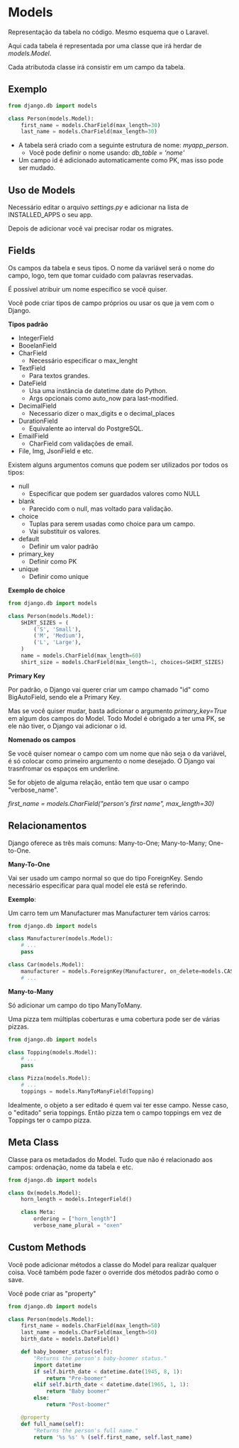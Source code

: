 # Models

Representação da tabela no código. Mesmo esquema que o Laravel.

Aqui cada tabela é representada por uma classe que irá herdar de *models.Model*.

Cada atributoda classe irá consistir em um campo da tabela.

## Exemplo

~~~python
from django.db import models

class Person(models.Model):
    first_name = models.CharField(max_length=30)
    last_name = models.CharField(max_length=30)
~~~

* A tabela será criado com a seguinte estrutura de nome: *myapp_person*.
    * Você pode definir o nome usando: *db_table = 'nome'*
* Um campo id é adicionado automaticamente como PK, mas isso pode ser mudado.

## Uso de Models

Necessário editar o arquivo *settings.py* e adicionar na lista de INSTALLED_APPS o seu app.

Depois de adicionar você vai precisar rodar os migrates.

## Fields

Os campos da tabela e seus tipos. O nome da variável será o nome do campo, logo, tem que tomar cuidado com palavras reservadas.

É possível atribuir um nome específico se você quiser.

Você pode criar tipos de campo próprios ou usar os que ja vem com o Django.

**Tipos padrão**

* IntegerField
* BooelanField
* CharField
    * Necessário especificar o max_lenght
* TextField
    * Para textos grandes.
* DateField
    * Usa uma instância de datetime.date do Python.
    * Args opcionais como auto_now para last-modified.
* DecimalField
    * Necessario dizer o max_digits e o decimal_places
* DurationField
    * Equivalente ao interval do PostgreSQL.
* EmailField
    * CharField com validações de email.
* File, Img, JsonField e etc.

Existem alguns argumentos comuns que podem ser utilizados por todos os tipos:

* null
    * Especificar que podem ser guardados valores como NULL
* blank
    * Parecido com o null, mas voltado para validação.
* choice
    * Tuplas para serem usadas como choice para um campo.
    * Vai substituir os valores.
* default
    * Definir um valor padrão
* primary_key
    * Definir como PK
* unique
    * Definir como unique

**Exemplo de choice**

~~~python
from django.db import models

class Person(models.Model):
    SHIRT_SIZES = (
        ('S', 'Small'),
        ('M', 'Medium'),
        ('L', 'Large'),
    )
    name = models.CharField(max_length=60)
    shirt_size = models.CharField(max_length=1, choices=SHIRT_SIZES)
~~~

**Primary Key**

Por padrão, o Django vai querer criar um campo chamado "id" como BigAutoField, sendo ele a Primary Key.

Mas se você quiser mudar, basta adicionar o argumento *primary_key=True* em algum dos campos do Model. Todo Model é obrigado a ter uma PK, se ele não tiver, o Django vai adicionar o id.

**Nomenado os campos**

Se você quiser nomear o campo com um nome que não seja o da variável, é só colocar como primeiro argumento o nome desejado. O Django vai trasnfromar os espaços em underline.

Se for objeto de alguma relação, então tem que usar o campo "verbose_name".

*first_name = models.CharField("person's first name", max_length=30)*

## Relacionamentos

Django oferece as três mais comuns: Many-to-One; Many-to-Many; One-to-One.

**Many-To-One**

Vai ser usado um campo normal so que do tipo ForeignKey. Sendo necessário especificar para qual model ele está se referindo.

**Exemplo**:

Um carro tem um Manufacturer mas Manufacturer tem vários carros:

~~~python
from django.db import models

class Manufacturer(models.Model):
    # ...
    pass

class Car(models.Model):
    manufacturer = models.ForeignKey(Manufacturer, on_delete=models.CASCADE)
    # ...
~~~

**Many-to-Many**

Só adicionar um campo do tipo ManyToMany.

Uma pizza tem múltiplas coberturas e uma cobertura pode ser de várias pizzas. 

~~~python
from django.db import models

class Topping(models.Model):
    # ...
    pass

class Pizza(models.Model):
    # ...
    toppings = models.ManyToManyField(Topping)
~~~

Idealmente, o objeto a ser editado é quem vai ter esse campo. Nesse caso, o "editado" seria toppings. Então pizza tem o campo toppings em vez de Toppings ter o campo pizza.

## Meta Class

Classe para os metadados do Model. Tudo que não é relacionado aos campos: ordenação, nome da tabela e etc.

~~~python
from django.db import models

class Ox(models.Model):
    horn_length = models.IntegerField()

    class Meta:
        ordering = ["horn_length"]
        verbose_name_plural = "oxen"
~~~

## Custom Methods

Você pode adicionar métodos a classe do Model para realizar qualquer coisa. Você também pode fazer o override dos métodos padrão como o save.

Você pode criar as "property"

~~~python
from django.db import models

class Person(models.Model):
    first_name = models.CharField(max_length=50)
    last_name = models.CharField(max_length=50)
    birth_date = models.DateField()

    def baby_boomer_status(self):
        "Returns the person's baby-boomer status."
        import datetime
        if self.birth_date < datetime.date(1945, 8, 1):
            return "Pre-boomer"
        elif self.birth_date < datetime.date(1965, 1, 1):
            return "Baby boomer"
        else:
            return "Post-boomer"

    @property
    def full_name(self):
        "Returns the person's full name."
        return '%s %s' % (self.first_name, self.last_name)
~~~